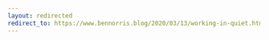 ```yaml
---
layout: redirected
redirect_to: https://www.bennorris.blog/2020/03/13/working-in-quiet.html
---
```

